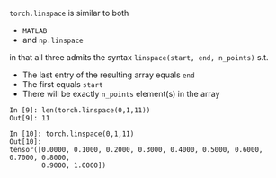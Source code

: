 `torch.linspace` is similar to both

- `MATLAB`
- and `np.linspace`

in that all three admits the syntax `linspace(start, end, n_points)` s.t.

- The last entry of the resulting array equals `end`
- The first equals `start`
- There will be exactly `n_points` element(s) in the array

```ipython
In [9]: len(torch.linspace(0,1,11))
Out[9]: 11

In [10]: torch.linspace(0,1,11)
Out[10]:
tensor([0.0000, 0.1000, 0.2000, 0.3000, 0.4000, 0.5000, 0.6000, 0.7000, 0.8000,
        0.9000, 1.0000])
```
